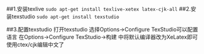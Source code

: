 ##1.安装texlive
`
sudo apt-get install texlive-xetex latex-cjk-all
`
##2.安装texstudio
`sudo apt-get install texstudio`

##3.配置texstudio
打开texstudio
选择Options->Configure TexStudio可以配置语言
在Options->Configure TexStudio->构建 中将默认编译器改为XeLatex即可使用ctex/cjk编辑中文了